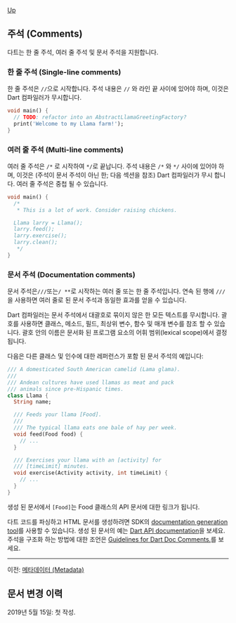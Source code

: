 [Up](./index.md)

##  주석 (Comments)

다트는 한 줄 주석, 여러 줄 주석 및 문서 주석을 지원합니다.

<p id="single-line-comments"/>

###  한 줄 주석 (Single-line comments)

한 줄 주석은  `//`으로 시작합니다. 주석 내용은 `//` 와 라인 끝 사이에 있어야 하며, 이것은 Dart 컴파일러가 무시합니다.

```dart
void main() {
  // TODO: refactor into an AbstractLlamaGreetingFactory?
  print('Welcome to my Llama farm!');
}
```

<p id="multi-line-comments"/>

###  여러 줄 주석 (Multi-line comments)

여러 줄 주석은  `/*` 로 시작하여  `*/`로 끝납니다. 주석 내용은  `/*` 와  `*/` 사이에 있어야 하며, 이것은 (주석이 문서 주석이 아닌 한; 다음 섹션을 참조) Dart 컴파일러가 무시 합니다. 여러 줄 주석은 중첩 될 수 있습니다.

```dart
void main() {
  /*
   * This is a lot of work. Consider raising chickens.

  Llama larry = Llama();
  larry.feed();
  larry.exercise();
  larry.clean();
   */
}
```

<p id="documentation-comments"/>

###  문서 주석 (Documentation comments)

문서 주석은`///`또는`/ **`로 시작하는 여러 줄 또는 한 줄 주석입니다. 연속 된 행에 `///`을 사용하면 여러 줄로 된 문서 주석과 동일한 효과를 얻을 수 있습니다.

Dart 컴파일러는 문서 주석에서 대괄호로 묶이지 않은 한 모든 텍스트를 무시합니다. 괄호를 사용하면 클래스, 메소드, 필드, 최상위 변수, 함수 및 매개 변수를 참조 할 수 있습니다. 괄호 안의 이름은 문서화 된 프로그램 요소의 어휘 범위(lexical scope)에서 결정됩니다.

다음은 다른 클래스 및 인수에 대한 레퍼런스가 포함 된 문서 주석의 예입니다:

```dart
/// A domesticated South American camelid (Lama glama).
///
/// Andean cultures have used llamas as meat and pack
/// animals since pre-Hispanic times.
class Llama {
  String name;

  /// Feeds your llama [Food].
  ///
  /// The typical llama eats one bale of hay per week.
  void feed(Food food) {
    // ...
  }

  /// Exercises your llama with an [activity] for
  /// [timeLimit] minutes.
  void exercise(Activity activity, int timeLimit) {
    // ...
  }
}
```

생성 된 문서에서 `[Food]`는 Food 클래스의 API 문서에 대한 링크가 됩니다.

다트 코드를 파싱하고 HTML 문서를 생성하려면 SDK의 [documentation generation tool](https://github.com/dart-lang/dartdoc#dartdoc)를 사용할 수 있습니다. 생성 된 문서의 예는 [Dart API documentation](https://api.dartlang.org/stable)을 보세요. 주석을 구조화 하는 방법에 대한 조언은 [Guidelines for Dart Doc Comments.](https://dart.dev/guides/language/effective-dart/documentation)를 보세요.

---

이전: [메타데이터 (Metadata)](./metadata.md)

## 문서 변경 이력

2019년 5월 15일: 첫 작성.

